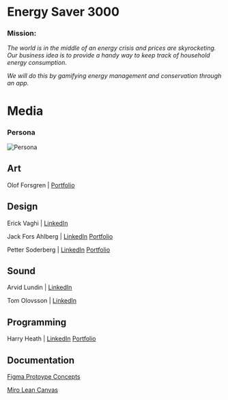 # Energy Saver 3000

### Mission:

*The world is in the middle of an energy crisis and prices are skyrocketing. Our business idea is to provide a handy way to keep track of household energy consumption.*

*We will do this by gamifying energy management and conservation through an app.*


###
# Media


### Persona
![Persona](https://user-images.githubusercontent.com/90158105/191715303-27f5c892-36f5-4bdd-bb35-63c36a17873a.JPG)


## Art


Olof Forsgren | [Portfolio](https://www.artstation.com/olofforsgren7)


## Design

Erick Vaghi | [LinkedIn](https://www.linkedin.com/in/erick-vaghi/)

Jack Fors Ahlberg | [LinkedIn](https://www.linkedin.com/in/jack-fors-ahlberg-9a8657221/) [Portfolio](https://www.jackahlberg.com/)

Petter Soderberg | [LinkedIn](https://www.linkedin.com/in/petter-s%C3%B6derberg-607a3423a/) [Portfolio](https://www.pettersoderberg.com/)



## Sound

Arvid Lundin | [LinkedIn](https://www.linkedin.com/in/arvid-lundin-a5b18622b/)

Tom Olovsson | [LinkedIn](https://www.linkedin.com/in/tom-olovsson-62a5b799/)


## Programming

Harry Heath | [LinkedIn](https://www.linkedin.com/in/hmtheath/) [Portfolio](https://harryheath1.wixsite.com/hhgames/)

## Documentation

[Figma Protoype Concepts](https://www.figma.com/file/GRV6IxP4urTbBQa69wuOaa/Energy-Saving-App?node-id=0%3A1)

[Miro Lean Canvas](https://miro.com/app/board/uXjVPUpC_YA=/)

